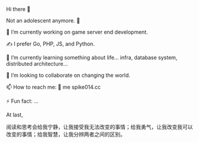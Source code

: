 Hi there 👋

Not an adolescent anymore. 🤔

🔭 I’m currently working on game server end development.

✍️ I prefer Go, PHP, JS, and Python.

🌱 I’m currently learning something about life... infra, database system, distributed architecture...

👯 I’m looking to collaborate on changing the world.

📫 How to reach me: 📧 me <at> spike014.cc

⚡ Fun fact: ...

At last,

阅读和思考会给我宁静，让我接受我无法改变的事情；给我勇气，让我改变我可以改变的事情；给我智慧，让我分辨两者之间的区别。
